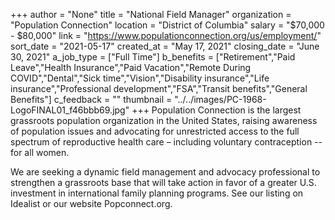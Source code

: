 +++
author = "None"
title = "National Field Manager"
organization = "Population Connection"
location = "District of Columbia"
salary = "$70,000 - $80,000"
link = "https://www.populationconnection.org/us/employment/"
sort_date = "2021-05-17"
created_at = "May 17, 2021"
closing_date = "June 30, 2021"
a_job_type = ["Full Time"]
b_benefits = ["Retirement","Paid Leave","Health Insurance","Paid Vacation","Remote During COVID","Dental","Sick time","Vision","Disability insurance","Life insurance","Professional development","FSA","Transit benefits","General Benefits"]
c_feedback = ""
thumbnail = "../../images/PC-1968-LogoFINAL01_f46bbb69.jpg"
+++
Population Connection is the largest grassroots population organization in the United States, raising awareness of population issues and advocating for unrestricted access to the full spectrum of reproductive health care – including voluntary contraception -- for all women.

 We are seeking a dynamic field management and advocacy professional to strengthen a grassroots base that will take action in favor of a greater U.S. investment in international family planning programs. See our listing on Idealist or our website Popconnect.org. 